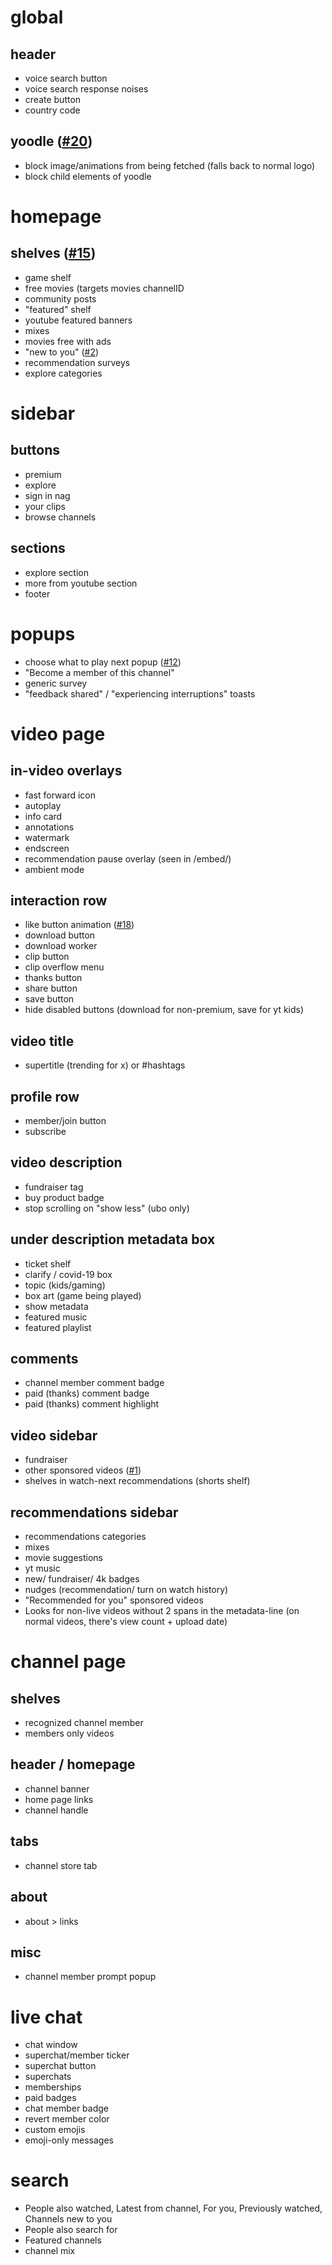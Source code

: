 # global
## header
* voice search button
* voice search response noises
* create button
* country code
## yoodle ([#20](https://github.com/mchangrh/yt-neuter/issues/20))
* block image/animations from being fetched (falls back to normal logo)
* block child elements of yoodle
# homepage
## shelves ([#15](https://github.com/mchangrh/yt-neuter/issues/15))
* game shelf
* free movies (targets movies channelID
* community posts
* "featured" shelf
* youtube featured banners
* mixes
* movies free with ads
* "new to you" ([#2](https://github.com/mchangrh/yt-neuter/issues/2))
* recommendation surveys
* explore categories
# sidebar
## buttons
* premium
* explore
* sign in nag
* your clips
* browse channels
## sections
* explore section
* more from youtube section
* footer
# popups
* choose what to play next popup ([#12](https://github.com/mchangrh/yt-neuter/issues/12))
* "Become a member of this channel"
* generic survey
* "feedback shared" / "experiencing interruptions" toasts
# video page
## in-video overlays
* fast forward icon
* autoplay
* info card
* annotations
* watermark
* endscreen
* recommendation pause overlay (seen in /embed/)
* ambient mode
## interaction row
* like button animation ([#18](https://github.com/mchangrh/yt-neuter/issues/18))
* download button
* download worker
* clip button
* clip overflow menu
* thanks button
* share button
* save button
* hide disabled buttons (download for non-premium, save for yt kids)
## video title
* supertitle (trending for x) or #hashtags
## profile row
* member/join button
* subscribe
## video description
* fundraiser tag
* buy product badge
* stop scrolling on "show less" (ubo only)
## under description metadata box
* ticket shelf
* clarify / covid-19 box
* topic (kids/gaming)
* box art (game being played)
* show metadata
* featured music
* featured playlist
## comments
* channel member comment badge
* paid (thanks) comment badge
* paid (thanks) comment highlight
## video sidebar
* fundraiser
* other sponsored videos ([#1](https://github.com/mchangrh/yt-neuter/issues/1))
* shelves in watch-next recommendations (shorts shelf)
## recommendations sidebar
* recommendations categories
* mixes
* movie suggestions
* yt music
* new/ fundraiser/ 4k badges
* nudges (recommendation/ turn on watch history)
* "Recommended for you" sponsored videos
* Looks for non-live videos without 2 spans in the metadata-line (on normal videos, there's view count + upload date)
# channel page
## shelves
* recognized channel member
* members only videos
## header / homepage
* channel banner
* home page links
* channel handle
## tabs
* channel store tab
## about
* about > links
## misc
* channel member prompt popup
# live chat
* chat window
* superchat/member ticker
* superchat button
* superchats
* memberships
* paid badges
* chat member badge
* revert member color
* custom emojis
* emoji-only messages
# search
* People also watched, Latest from channel, For you, Previously watched, Channels new to you
* People also search for
* Featured channels
* channel mix